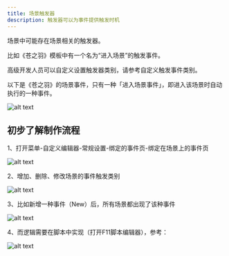 ```yaml
---
title: 场景触发器
description: 触发器可以为事件提供触发时机
---
```


场景中可能存在场景相关的触发器。

比如《苍之羽》模板中有一个名为“进入场景”的触发事件。

高级开发人员可以自定义设置触发器类别，请参考自定义触发事件类别。

以下是《苍之羽》的场景事件，只有一种「进入场景事件」，即进入该场景时自动执行的一种事件。

![alt text](https://assbak.gcw.wiki/gcw/image/zh_hans/getting-started/7.scene/7.trigger/image.png)

## 初步了解制作流程

1、打开菜单-自定义编辑器-常规设置-绑定的事件页-绑定在场景上的事件页

![alt text](https://assbak.gcw.wiki/gcw/image/zh_hans/getting-started/7.scene/7.trigger/image-1.png)

2、增加、删除、修改场景的事件触发类别

![alt text](https://assbak.gcw.wiki/gcw/image/zh_hans/getting-started/7.scene/7.trigger/image-2.png)

3、比如新增一种事件（New）后，所有场景都出现了该种事件

![alt text](https://assbak.gcw.wiki/gcw/image/zh_hans/getting-started/7.scene/7.trigger/image-3.png)

4、而逻辑需要在脚本中实现（打开F11脚本编辑器），参考：

![alt text](https://assbak.gcw.wiki/gcw/image/zh_hans/getting-started/7.scene/7.trigger/image-4.png)
<!-- 
## 了解更多

- [参考自定义触发事件类别](/zh_hans/getting-started/edit/event) -->
